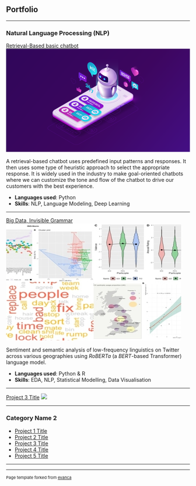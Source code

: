 ## Portfolio

---

### Natural Language Processing (NLP) 

[Retrieval-Based basic chatbot](https://github.com/avikshit-banerjee/Chatbot/blob/main/Chatbot.ipynb)
<img src="images/chatbot.png?raw=true"/>

A retrieval-based chatbot uses predefined input patterns and responses. It then uses some type of heuristic approach to select the appropriate response. It is widely used in the industry to make goal-oriented chatbots where we can customize the tone and flow of the chatbot to drive our customers with the best experience.
- **Languages used**: Python 
- **Skills**: NLP, Language Modeling, Deep Learning

---
[Big Data, Invisible Grammar](https://github.com/avikshit-banerjee/Semantic-and-Sentiment-Analysis)
<img src="images/thesis.jpg?raw=true"/>

Sentiment and semantic analysis of low-frequency linguistics on Twitter across various geographies using *RoBERTa* (a *BERT*-based Transformer) language model.
- **Languages used**: Python & R
- **Skills**: EDA, NLP, Statistical Modelling, Data Visualisation

---
[Project 3 Title](http://example.com/)
<img src="images/dummy_thumbnail.jpg?raw=true"/>

---

### Category Name 2

- [Project 1 Title](http://example.com/)
- [Project 2 Title](http://example.com/)
- [Project 3 Title](http://example.com/)
- [Project 4 Title](http://example.com/)
- [Project 5 Title](http://example.com/)

---




---
<p style="font-size:11px">Page template forked from <a href="https://github.com/evanca/quick-portfolio">evanca</a></p>
<!-- Remove above link if you don't want to attibute -->
